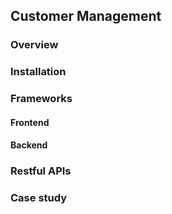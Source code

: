 ## Customer Management

### Overview

### Installation

### Frameworks

#### Frontend

#### Backend

### Restful APIs

### Case study
